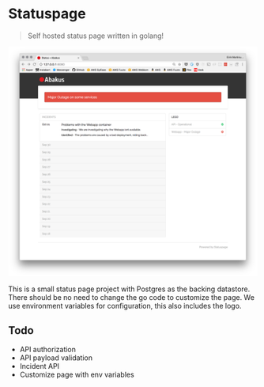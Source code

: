 # Statuspage
> Self hosted status page written in golang!

![Dashboard](screenshot.png?raw=true "Dashboard")

This is a small status page project with Postgres as the backing datastore.
There should be no need to change the go code to customize the page.
We use environment variables for configuration, this also includes the logo.

## Todo

* API authorization
* API payload validation
* Incident API
* Customize page with env variables

